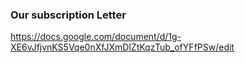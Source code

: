 ### Our subscription Letter

https://docs.google.com/document/d/1g-XE6vJfjvnKS5Vqe0nXfJXmDlZtKqzTub_ofYFfPSw/edit